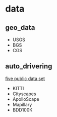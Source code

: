 # data
## geo_data
- USGS
- BGS
- CGS
## auto_drivering
[five public data set](https://cloud.tencent.com/developer/news/339575)
- KITTI
- Cityscapes
- ApolloScape
- Mapillary
- BDD100K
